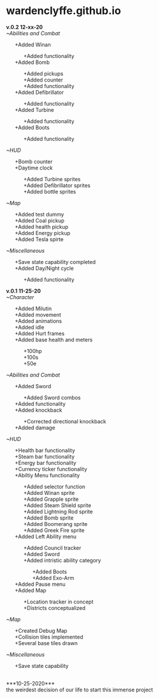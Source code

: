 # wardenclyffe.github.io
**v.0.2 12-xx-20** <br>
  *~Abilities and Combat*
    <ul>
    +Added Winan <br>
      <ul>+Added functionality <br></ul>
    +Added Bomb <br>
      <ul>+Added pickups <br>
          +Added counter <br>
          +Added functionality <br> </ul>
    +Added Defibrillator <br>
      <ul>+Added functionality <br> </ul>
    +Added Turbine <br>
      <ul>+Added functionality <br> </ul>
    +Added Boots <br>
      <ul>+Added functionality <br> </ul>
    </ul>
  *~HUD* <ul>
    +Bomb counter <br>
    +Daytime clock <br>
      <ul>
      +Added Turbine sprites <br>
      +Added Defibrillator sprites <br>
      +Added bottle sprites <br>
      </ul>
    </ul>
  *~Map*
    <ul>
    +Added test dummy <br>
    +Added Coal pickup <br>
    +Added health pickup <br>
    +Added Energy pickup <br>
    +Added Tesla spirte <br>
    </ul>
  *~Miscellaneous* <ul>
    +Save state capability completed<br>
    +Added Day/Night cycle<br>
      <ul>+Added functionality <br> </ul> 
    </ul>
   
**v.0.1 11-25-20** <br>
  *~Character*
    <ul>
    +Added Milutin <br>
    +Added movement <br>
    +Added animations <br>
    +Added idle <br>
    +Added Hurt frames <br>
    +Added base health and meters <br>
    <ul>
      +100hp <br>
      +100s <br>
      +50e <br>
    </ul>
    </ul>
  *~Abilities and Combat*
    <ul>
    +Added Sword <br>
      <ul>+Added Sword combos <br></ul>
    +Added functionality <br>
    +Added knockback <br>
      <ul>+Corrected directional knockback <br></ul>
    +Added damage <br>
    </ul>
  *~HUD*
    <ul>
    +Health bar functionality <br>
    +Steam bar functionality <br>
    +Energy bar functionality <br>
    +Currency ticker functionality <br>
    +Abiltiy Menu functionality <br>
      <ul>
      +Added selector function <br>
      +Added Winan sprite <br>
      +Added Grapple sprite <br>
      +Added Steam Shield sprite <br>
      +Added Lightning Rod sprite <br>
      +Added Bomb sprite <br>
      +Added Boomerang sprite <br>
      +Added Greek Fire sprite <br>
      </ul>
    +Added Left Ability menu <br>
      <ul>
      +Added Council tracker <br>
      +Added Sword <br>
      +Added intristic ability category <br>
       <ul>
       +Added Boots <br>
       +Added Exo-Arm <br>
       </ul>
      </ul>
    +Added Pause menu <br>
    +Added Map
      <ul>
      +Location tracker in concept <br>
      +Districts conceptualized <br>
      </ul>
    </ul>
  *~Map*
    <ul>
    +Created Debug Map <br>
    +Collision tiles implemented <br>
    +Several base tiles drawn <br>
    </ul>
  *~Miscellaneous*
  <ul>
    +Save state capability <br>
  </ul>
<br>
***10-25-2020***<br>
 the weirdest decision of our life to start this immense project
